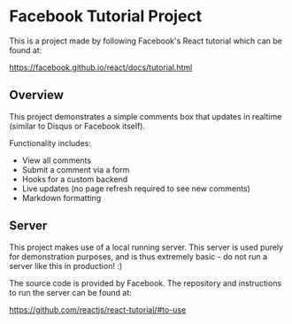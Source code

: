 # Facebook Tutorial Project
This is a project made by following Facebook's React tutorial which can be found at:

https://facebook.github.io/react/docs/tutorial.html

## Overview
This project demonstrates a simple comments box that updates in realtime (similar to Disqus or Facebook itself).

Functionality includes:
- View all comments
- Submit a comment via a form
- Hooks for a custom backend
- Live updates (no page refresh required to see new comments)
- Markdown formatting

## Server
This project makes use of a local running server. This server is used purely for demonstration purposes, and is thus extremely basic - do not run a server like this in production! :)

The source code is provided by Facebook. The repository and instructions to run the server can be found at:

https://github.com/reactjs/react-tutorial/#to-use